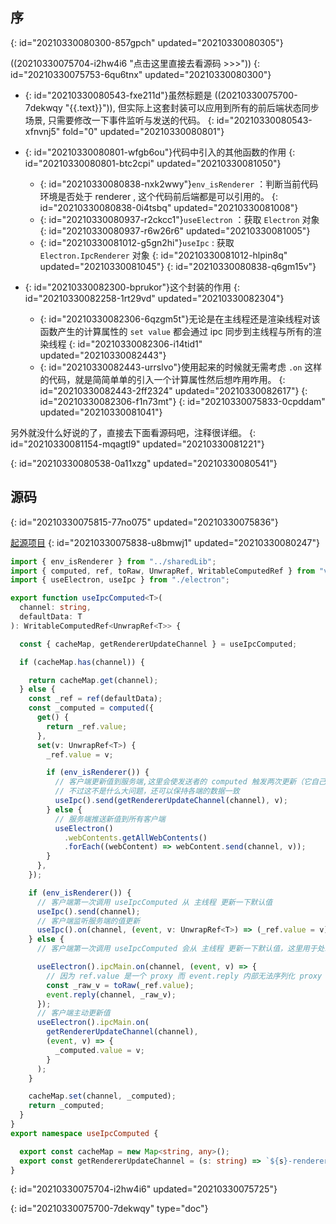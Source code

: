 ## 序
{: id="20210330080300-857gpch" updated="20210330080305"}

((20210330075704-i2hw4i6 "点击这里直接去看源码 >>>"))
{: id="20210330075753-6qu6tnx" updated="20210330080300"}

- {: id="20210330080543-fxe211d"}虽然标题是 ((20210330075700-7dekwqy "{{.text}}")), 但实际上这套封装可以应用到所有的前后端状态同步场景, 只需要修改一下事件监听与发送的代码。
  {: id="20210330080543-xfnvnj5" fold="0" updated="20210330080801"}
- {: id="20210330080801-wfgb6ou"}代码中引入的其他函数的作用
  {: id="20210330080801-btc2cpi" updated="20210330081050"}

  - {: id="20210330080838-nxk2wwy"}`env_isRenderer` ：判断当前代码环境是否处于 renderer , 这个代码前后端都是可以引用的。
    {: id="20210330080838-0i4tsbq" updated="20210330081008"}
  - {: id="20210330080937-r2ckcc1"}`useElectron` ：获取 `Electron` 对象
    {: id="20210330080937-r6w26r6" updated="20210330081005"}
  - {: id="20210330081012-g5gn2hi"}`useIpc` : 获取 `Electron.IpcRenderer` 对象
    {: id="20210330081012-hlpin8q" updated="20210330081045"}
  {: id="20210330080838-q6gm15v"}
- {: id="20210330082300-bprukor"}这个封装的作用
  {: id="20210330082258-1rt29vd" updated="20210330082304"}

  - {: id="20210330082306-6qzgm5t"}无论是在主线程还是渲染线程对该函数产生的计算属性的 `set value` 都会通过 ipc 同步到主线程与所有的渲染线程
    {: id="20210330082306-i14tid1" updated="20210330082443"}
  - {: id="20210330082443-urrslvo"}使用起来的时候就无需考虑 `.on` 这样的代码，就是简简单单的引入一个计算属性然后想咋用咋用。
    {: id="20210330082443-2ff2324" updated="20210330082617"}
  {: id="20210330082306-f1n73mt"}
{: id="20210330075833-0cpddam" updated="20210330081041"}

另外就没什么好说的了，直接去下面看源码吧，注释很详细。
{: id="20210330081154-mqagtl9" updated="20210330081221"}

{: id="20210330080538-0a11xzg" updated="20210330080541"}

## 源码
{: id="20210330075815-77no075" updated="20210330075836"}

[起源项目](https://github.com/2234839/quote/blob/main/packages/app/src/shared/hook/icp_wrap.ts)
{: id="20210330075838-u8bmwj1" updated="20210330080247"}

```ts
import { env_isRenderer } from "../sharedLib";
import { computed, ref, toRaw, UnwrapRef, WritableComputedRef } from "vue";
import { useElectron, useIpc } from "./electron";

export function useIpcComputed<T>(
  channel: string,
  defaultData: T
): WritableComputedRef<UnwrapRef<T>> {

  const { cacheMap, getRendererUpdateChannel } = useIpcComputed;

  if (cacheMap.has(channel)) {

    return cacheMap.get(channel);
  } else {
    const _ref = ref(defaultData);
    const _computed = computed({
      get() {
        return _ref.value;
      },
      set(v: UnwrapRef<T>) {
        _ref.value = v;

        if (env_isRenderer()) {
          // 客户端更新值到服务端,这里会使发送者的 computed 触发两次更新（它自己 set 一次，这里一次），
          // 不过这不是什么大问题，还可以保持各端的数据一致
          useIpc().send(getRendererUpdateChannel(channel), v);
        } else {
          // 服务端推送新值到所有客户端
          useElectron()
            .webContents.getAllWebContents()
            .forEach((webContent) => webContent.send(channel, v));
        }
      },
    });

    if (env_isRenderer()) {
      // 客户端第一次调用 useIpcComputed 从 主线程 更新一下默认值
      useIpc().send(channel);
      // 客户端监听服务端的值更新
      useIpc().on(channel, (event, v: UnwrapRef<T>) => (_ref.value = v));
    } else {
      // 客户端第一次调用 useIpcComputed 会从 主线程 更新一下默认值，这里用于处理该事件

      useElectron().ipcMain.on(channel, (event, v) => {
        // 因为 ref.value 是一个 proxy 而 event.reply 内部无法序列化 proxy
        const _raw_v = toRaw(_ref.value);
        event.reply(channel, _raw_v);
      });
      // 客户端主动更新值
      useElectron().ipcMain.on(
        getRendererUpdateChannel(channel),
        (event, v) => {
          _computed.value = v;
        }
      );
    }

    cacheMap.set(channel, _computed);
    return _computed;
  }
}
export namespace useIpcComputed {

  export const cacheMap = new Map<string, any>();
  export const getRendererUpdateChannel = (s: string) => `${s}-renderer-update`;
}

```
{: id="20210330075704-i2hw4i6" updated="20210330075725"}


{: id="20210330075700-7dekwqy" type="doc"}
